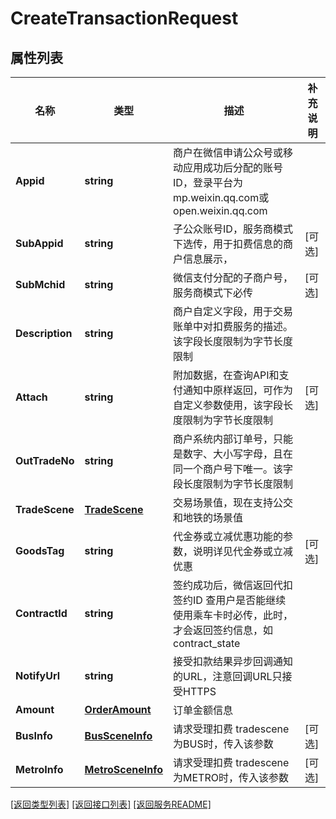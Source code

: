 # CreateTransactionRequest

## 属性列表

名称 | 类型 | 描述 | 补充说明
------------ | ------------- | ------------- | -------------
**Appid** | **string** | 商户在微信申请公众号或移动应用成功后分配的账号ID，登录平台为mp.weixin.qq.com或open.weixin.qq.com | 
**SubAppid** | **string** | 子公众账号ID，服务商模式下选传，用于扣费信息的商户信息展示， | [可选] 
**SubMchid** | **string** | 微信支付分配的子商户号，服务商模式下必传 | [可选] 
**Description** | **string** | 商户自定义字段，用于交易账单中对扣费服务的描述。该字段长度限制为字节长度限制 | 
**Attach** | **string** | 附加数据，在查询API和支付通知中原样返回，可作为自定义参数使用，该字段长度限制为字节长度限制 | [可选] 
**OutTradeNo** | **string** | 商户系统内部订单号，只能是数字、大小写字母，且在同一个商户号下唯一。该字段长度限制为字节长度限制 | 
**TradeScene** | [**TradeScene**](TradeScene.md) | 交易场景值，现在支持公交和地铁的场景值 | 
**GoodsTag** | **string** | 代金券或立减优惠功能的参数，说明详见代金券或立减优惠 | [可选] 
**ContractId** | **string** | 签约成功后，微信返回代扣签约ID 查用户是否能继续使用乘车卡时必传，此时，才会返回签约信息，如contract_state | 
**NotifyUrl** | **string** | 接受扣款结果异步回调通知的URL，注意回调URL只接受HTTPS | 
**Amount** | [**OrderAmount**](OrderAmount.md) | 订单金额信息 | 
**BusInfo** | [**BusSceneInfo**](BusSceneInfo.md) | 请求受理扣费 tradescene为BUS时，传入该参数 | [可选] 
**MetroInfo** | [**MetroSceneInfo**](MetroSceneInfo.md) | 请求受理扣费 tradescene为METRO时，传入该参数 | [可选] 

[\[返回类型列表\]](README.md#类型列表)
[\[返回接口列表\]](README.md#接口列表)
[\[返回服务README\]](README.md)


